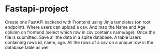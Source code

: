 # Fastapi-project
Create one FastAPI backend with Frontend using Jinja templates (on root endpoint). Where users can upload a csv. And map the Name and Age column on frontend (select which row in csv contains name/age). 
Once the file is submitted. Save all the data in a sqlite database. A table Users containing rows id, name, age. All the rows of a csv on a unique row in the database table as wel

